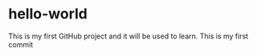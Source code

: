 # hello-world
This is my first GitHub project and it will be used to learn. This is my first commit
